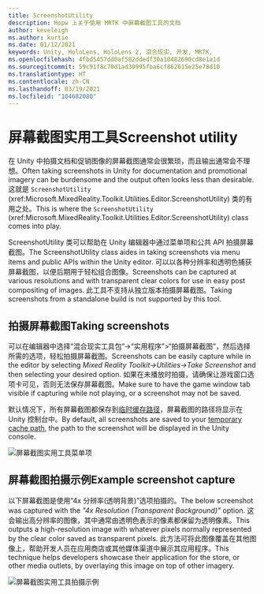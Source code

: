 ```yaml
---
title: ScreenshotUtility
description: Hopw 上关于使用 MRTK 中屏幕截图工具的文档
author: keveleigh
ms.author: kurtie
ms.date: 01/12/2021
keywords: Unity, HoloLens, HoloLens 2, 混合现实, 开发, MRTK,
ms.openlocfilehash: 4fbd5457dd0af502ddedf30a10482690cd8e1a1d
ms.sourcegitcommit: 59c91f8c70d1ad30995fba6cf862615e25e78d10
ms.translationtype: HT
ms.contentlocale: zh-CN
ms.lasthandoff: 03/19/2021
ms.locfileid: "104682080"
---
```

# <a name="screenshot-utility"></a><span data-ttu-id="02a69-104">屏幕截图实用工具</span><span class="sxs-lookup"><span data-stu-id="02a69-104">Screenshot utility</span></span>

<span data-ttu-id="02a69-105">在 Unity 中拍摄文档和促销图像的屏幕截图通常会很繁琐，而且输出通常会不理想。</span><span class="sxs-lookup"><span data-stu-id="02a69-105">Often taking screenshots in Unity for documentation and promotional imagery can be burdensome and the output often looks less than desirable.</span></span> <span data-ttu-id="02a69-106">这就是 `ScreenshotUtility` (xref:Microsoft.MixedReality.Toolkit.Utilities.Editor.ScreenshotUtility) 类的有用之处。</span><span class="sxs-lookup"><span data-stu-id="02a69-106">This is where the `ScreenshotUtility` (xref:Microsoft.MixedReality.Toolkit.Utilities.Editor.ScreenshotUtility) class comes into play.</span></span>

<span data-ttu-id="02a69-107">ScreenshotUtility 类可以帮助在 Unity 编辑器中通过菜单项和公共 API 拍摄屏幕截图。</span><span class="sxs-lookup"><span data-stu-id="02a69-107">The ScreenshotUtility class aides in taking screenshots via menu items and public APIs within the Unity editor.</span></span> <span data-ttu-id="02a69-108">可以以各种分辨率和透明色捕获屏幕截图，以便后期用于轻松组合图像。</span><span class="sxs-lookup"><span data-stu-id="02a69-108">Screenshots can be captured at various resolutions and with transparent clear colors for use in easy post compositing of images.</span></span> <span data-ttu-id="02a69-109">此工具不支持从独立版本拍摄屏幕截图。</span><span class="sxs-lookup"><span data-stu-id="02a69-109">Taking screenshots from a standalone build is not supported by this tool.</span></span>

## <a name="taking-screenshots"></a><span data-ttu-id="02a69-110">拍摄屏幕截图</span><span class="sxs-lookup"><span data-stu-id="02a69-110">Taking screenshots</span></span>

<span data-ttu-id="02a69-111">可以在编辑器中选择“混合现实工具包”->“实用程序”>“拍摄屏幕截图”，然后选择所需的选项，轻松拍摄屏幕截图。</span><span class="sxs-lookup"><span data-stu-id="02a69-111">Screenshots can be easily capture while in the editor by selecting *Mixed Reality Toolkit->Utilities->Take Screenshot* and then selecting your desired option.</span></span> <span data-ttu-id="02a69-112">如果在未播放时拍摄，请确保让游戏窗口选项卡可见，否则无法保存屏幕截图。</span><span class="sxs-lookup"><span data-stu-id="02a69-112">Make sure to have the game window tab visible if capturing while not playing, or a screenshot may not be saved.</span></span>

<span data-ttu-id="02a69-113">默认情况下，所有屏幕截图都保存到[临时缓存路径](https://docs.unity3d.com/ScriptReference/Application-temporaryCachePath.html)，屏幕截图的路径将显示在 Unity 控制台中。</span><span class="sxs-lookup"><span data-stu-id="02a69-113">By default, all screenshots are saved to your [temporary cache path](https://docs.unity3d.com/ScriptReference/Application-temporaryCachePath.html), the path to the screenshot will be displayed in the Unity console.</span></span>

![屏幕截图实用工具菜单项](../images/screenshot-utility/MRTK_ScreenshotUtility_Menu_Item.png)

## <a name="example-screenshot-capture"></a><span data-ttu-id="02a69-115">屏幕截图拍摄示例</span><span class="sxs-lookup"><span data-stu-id="02a69-115">Example screenshot capture</span></span>

<span data-ttu-id="02a69-116">以下屏幕截图是使用“4x 分辨率(透明背景)”选项拍摄的。</span><span class="sxs-lookup"><span data-stu-id="02a69-116">The below screenshot was captured with the *"4x Resolution (Transparent Background)"* option.</span></span> <span data-ttu-id="02a69-117">这会输出高分辨率的图像，其中通常由透明色表示的像素都保留为透明像素。</span><span class="sxs-lookup"><span data-stu-id="02a69-117">This outputs a high-resolution image with whatever pixels normally represented by the clear color saved as transparent pixels.</span></span> <span data-ttu-id="02a69-118">此方法可将此图像覆盖在其他图像上，帮助开发人员在应用商店或其他媒体渠道中展示其应用程序。</span><span class="sxs-lookup"><span data-stu-id="02a69-118">This technique helps developers showcase their application for the store, or other media outlets, by overlaying this image on top of other imagery.</span></span>

![屏幕截图实用工具拍摄示例](../images/screenshot-utility/MRTK_ScreenshotUtility_Example_Capture.png)
